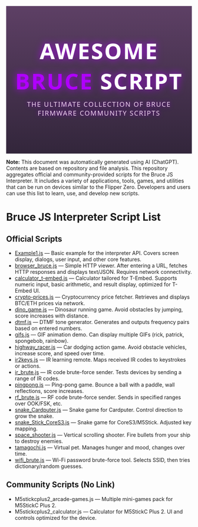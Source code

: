 <!-- Awesome Bruce Script Header with Shark Background -->
<div style="
    background: linear-gradient(rgba(40,0,50,0.75), rgba(15,0,25,0.85)),
                url('https://github.com/pr3y/Bruce/blob/main/media/pictures/bruce_hd.png?raw=true') no-repeat center center;
    background-size: cover;
    text-align: center;
    padding: 80px 20px;
    font-family: 'Segoe UI', Arial, sans-serif;
    color: #fff;
">
    <h1 style="
        font-size: 60px;
        margin: 0;
        letter-spacing: 3px;
        text-shadow: 0 0 20px rgba(180,0,255,0.85);
    ">
        AWESOME <span style="color:#b000ff;">BRUCE</span> SCRIPT
    </h1>
    <p style="
        font-size: 18px;
        margin-top: 10px;
        letter-spacing: 2px;
        text-transform: uppercase;
        color: rgba(255,230,255,0.9);
        text-shadow: 0 0 12px rgba(140,0,200,0.9);
    ">
        The Ultimate Collection of Bruce Firmware Community Scripts
    </p>
</div>


**Note:** This document was automatically generated using AI (ChatGPT). Contents are based on repository and file analysis.
This repository aggregates official and community-provided scripts for the Bruce JS Interpreter.
It includes a variety of applications, tools, games, and utilities that can be run on devices similar to the Flipper Zero.
Developers and users can use this list to learn, use, and develop new scripts.


# Bruce JS Interpreter Script List
## Official Scripts
- [Example1.js](https://github.com/pr3y/Bruce/tree/main/sd_files/interpreter/Example1.js) — Basic example for the interpreter API. Covers screen display, dialogs, user input, and other core features.
- [browser_bruce.js](https://github.com/pr3y/Bruce/tree/main/sd_files/interpreter/browser_bruce.js) — Simple HTTP viewer. After entering a URL, fetches HTTP responses and displays text/JSON. Requires network connectivity.
- [calculator_t-embed.js](https://github.com/pr3y/Bruce/tree/main/sd_files/interpreter/calculator_t-embed.js) — Calculator tailored for T-Embed. Supports numeric input, basic arithmetic, and result display, optimized for T-Embed UI.
- [crypto-prices.js](https://github.com/pr3y/Bruce/tree/main/sd_files/interpreter/crypto-prices.js) — Cryptocurrency price fetcher. Retrieves and displays BTC/ETH prices via network.
- [dino_game.js](https://github.com/pr3y/Bruce/tree/main/sd_files/interpreter/dino_game.js) — Dinosaur running game. Avoid obstacles by jumping, score increases with distance.
- [dtmf.js](https://github.com/pr3y/Bruce/tree/main/sd_files/interpreter/dtmf.js) — DTMF tone generator. Generates and outputs frequency pairs based on entered numbers.
- [gifs.js](https://github.com/pr3y/Bruce/tree/main/sd_files/interpreter/gifs.js) — GIF animation demo. Can display multiple GIFs (rick, patrick, spongebob, rainbow).
- [highway_racer.js](https://github.com/pr3y/Bruce/tree/main/sd_files/interpreter/highway_racer.js) — Car dodging action game. Avoid obstacle vehicles, increase score, and speed over time.
- [ir2keys.js](https://github.com/pr3y/Bruce/tree/main/sd_files/interpreter/ir2keys.js) — IR learning remote. Maps received IR codes to keystrokes or actions.
- [ir_brute.js](https://github.com/pr3y/Bruce/tree/main/sd_files/interpreter/ir_brute.js) — IR code brute-force sender. Tests devices by sending a range of IR codes.
- [pingpong.js](https://github.com/pr3y/Bruce/tree/main/sd_files/interpreter/pingpong.js) — Ping-pong game. Bounce a ball with a paddle, wall reflections, score increases.
- [rf_brute.js](https://github.com/pr3y/Bruce/tree/main/sd_files/interpreter/rf_brute.js) — RF code brute-force sender. Sends in specified ranges over OOK/FSK, etc.
- [snake_Cardputer.js](https://github.com/pr3y/Bruce/tree/main/sd_files/interpreter/snake_Cardputer.js) — Snake game for Cardputer. Control direction to grow the snake.
- [snake_Stick_CoreS3.js](https://github.com/pr3y/Bruce/tree/main/sd_files/interpreter/snake_Stick_CoreS3.js) — Snake game for CoreS3/M5Stick. Adjusted key mapping.
- [space_shooter.js](https://github.com/pr3y/Bruce/tree/main/sd_files/interpreter/space_shooter.js) — Vertical scrolling shooter. Fire bullets from your ship to destroy enemies.
- [tamagochi.js](https://github.com/pr3y/Bruce/tree/main/sd_files/interpreter/tamagochi.js) — Virtual pet. Manages hunger and mood, changes over time.
- [wifi_brute.js](https://github.com/pr3y/Bruce/tree/main/sd_files/interpreter/wifi_brute.js) — Wi-Fi password brute-force tool. Selects SSID, then tries dictionary/random guesses.

## Community Scripts (No Link)
- M5stickcplus2_arcade-games.js — Multiple mini-games pack for M5StickC Plus 2.
- M5stickcplus2_calculator.js — Calculator for M5StickC Plus 2. UI and controls optimized for the device.
